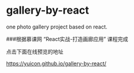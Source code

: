 # gallery-by-react
one photo gallery project based on react.

###根据慕课网 “React实战-打造画廊应用” 课程完成


点击下面在线预览的地址

https://yuicon.github.io/gallery-by-react/




